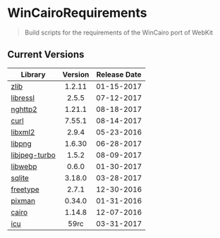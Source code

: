 # WinCairoRequirements
> Build scripts for the requirements of the WinCairo port of WebKit

## Current Versions

| Library | Version | Release Date |
|---|:---:|:---:|
| [zlib](http://zlib.net) | 1.2.11 | 01-15-2017 |
| [libressl](https://www.libressl.org) | 2.5.5 | 07-12-2017 |
| [nghttp2](https://nghttp2.org) | 1.21.1 | 08-18-2017 |
| [curl](https://curl.haxx.se) | 7.55.1 | 08-14-2017 |
| [libxml2](http://xmlsoft.org/) | 2.9.4 | 05-23-2016 |
| [libpng](http://www.libpng.org/pub/png/libpng.html) | 1.6.30 | 06-28-2017 |
| [libjpeg-turbo](http://libjpeg-turbo.virtualgl.org) | 1.5.2 | 08-09-2017 |
| [libwebp](https://github.com/webmproject/libwebp) | 0.6.0 | 01-30-2017 |
| [sqlite](http://sqlite.org) | 3.18.0 | 03-28-2017 |
| [freetype](https://www.freetype.org) | 2.7.1 | 12-30-2016 |
| [pixman](http://www.pixman.org) | 0.34.0 | 01-31-2016 |
| [cairo](https://www.cairographics.org) | 1.14.8 | 12-07-2016 |
| [icu](http://site.icu-project.org) | 59rc | 03-31-2017 |
